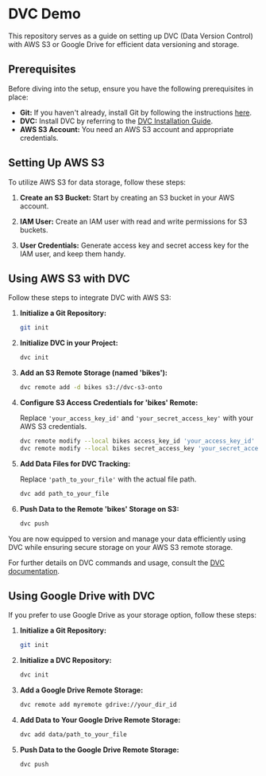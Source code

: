 # DVC Demo

This repository serves as a guide on setting up DVC (Data Version Control) with AWS S3 or Google Drive for efficient data versioning and storage.

## Prerequisites

Before diving into the setup, ensure you have the following prerequisites in place:

- **Git:** If you haven't already, install Git by following the instructions [here](https://git-scm.com/downloads).
- **DVC:** Install DVC by referring to the [DVC Installation Guide](https://dvc.org/doc/install).
- **AWS S3 Account:** You need an AWS S3 account and appropriate credentials.

## Setting Up AWS S3

To utilize AWS S3 for data storage, follow these steps:

1. **Create an S3 Bucket:** Start by creating an S3 bucket in your AWS account.

2. **IAM User:** Create an IAM user with read and write permissions for S3 buckets.

3. **User Credentials:** Generate access key and secret access key for the IAM user, and keep them handy.

## Using AWS S3 with DVC

Follow these steps to integrate DVC with AWS S3:

1. **Initialize a Git Repository:**

   ```bash
   git init
   ```

2. **Initialize DVC in your Project:**

   ```bash
   dvc init
   ```

3. **Add an S3 Remote Storage (named 'bikes'):**

   ```bash
   dvc remote add -d bikes s3://dvc-s3-onto
   ```

4. **Configure S3 Access Credentials for 'bikes' Remote:**

   Replace `'your_access_key_id'` and `'your_secret_access_key'` with your AWS S3 credentials.

   ```bash
   dvc remote modify --local bikes access_key_id 'your_access_key_id'
   dvc remote modify --local bikes secret_access_key 'your_secret_access_key'
   ```

5. **Add Data Files for DVC Tracking:**

   Replace `'path_to_your_file'` with the actual file path.

   ```bash
   dvc add path_to_your_file
   ```

6. **Push Data to the Remote 'bikes' Storage on S3:**

   ```bash
   dvc push
   ```

You are now equipped to version and manage your data efficiently using DVC while ensuring secure storage on your AWS S3 remote storage.

For further details on DVC commands and usage, consult the [DVC documentation](https://dvc.org/doc).

## Using Google Drive with DVC

If you prefer to use Google Drive as your storage option, follow these steps:

1. **Initialize a Git Repository:**

   ```bash
   git init
   ```

2. **Initialize a DVC Repository:**

   ```bash
   dvc init
   ```

3. **Add a Google Drive Remote Storage:**

   ```bash
   dvc remote add myremote gdrive://your_dir_id
   ```

4. **Add Data to Your Google Drive Remote Storage:**

   ```bash
   dvc add data/path_to_your_file
   ```

5. **Push Data to the Google Drive Remote Storage:**

   ```bash
   dvc push
   ```
